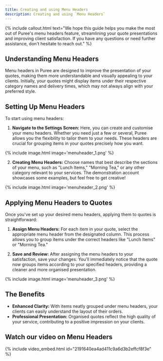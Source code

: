 ```yaml
---
title: Creating and using Menu Headers
description: Creating and using `Menu Headers`
---
```


{% include callout.html text="We hope this guide helps you make the most out of Puree's menu headers feature, streamlining your quote presentations and improving client satisfaction. If you have any questions or need further assistance, don't hesitate to reach out." %}

## Understanding Menu Headers

Menu headers in Puree are designed to improve the presentation of your quotes, making them more understandable and visually appealing to your clients. Initially, your quotes might display items under their respective category names and delivery times, which may not always align with your preferred style.

## Setting Up Menu Headers

To start using menu headers:

1. **Navigate to the Settings Screen:** Here, you can create and customise your menu headers. Whether you need just a few or several, Puree allows you the flexibility to tailor them to your needs. These headers are crucial for grouping items in your quotes precisely how you want.

{% include image.html image='menuheader_1.png' %}

2. **Creating Menu Headers:** Choose names that best describe the sections of your menu, such as "Lunch Items," "Morning Tea," or any other category relevant to your services. The demonstration account showcases some examples, but feel free to get creative!

{% include image.html image='menuheader_2.png' %}

## Applying Menu Headers to Quotes

Once you've set up your desired menu headers, applying them to quotes is straightforward:

1. **Assign Menu Headers:** For each item in your quote, select the appropriate menu header from the designated column. This process allows you to group items under the correct headers like "Lunch Items" or "Morning Tea."

2. **Save and Review:** After assigning the menu headers to your satisfaction, save your changes. You'll immediately notice that the quote now groups items according to your specified headers, providing a cleaner and more organised presentation.

{% include image.html image='menuheader_3.png' %}

## The Benefits

- **Enhanced Clarity:** With items neatly grouped under menu headers, your clients can easily understand the layout of their orders.
- **Professional Presentation:** Organised quotes reflect the high quality of your service, contributing to a positive impression on your clients.

## Watch our video on Menu Headers  
<!-- Loom Video Below -->

{% include video_embed.html id="2191640ea4ad411c9a6d3b2effcf8f3e" %}


